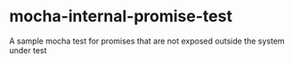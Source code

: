 # mocha-internal-promise-test
A sample mocha test for promises that are not exposed outside the system under test
